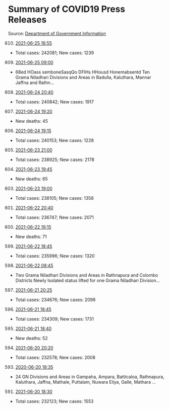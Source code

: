 # Summary of COVID19 Press Releases
Source: [Department of Government Information](https://www.dgi.gov.lk/news/press-releases-sri-lanka/covid-19-documents)




610. [2021-06-25 18:55](./nopdf.dgigovlk.ref610.md)
  * Total cases: 242081; New cases: 1239
609. [2021-06-25 09:00](./nopdf.dgigovlk.ref609.md)
  * 68ed HOass semboneSasqQo
DFIHs HHousd Honemabsentd
Ten Grama Niladhari Divisions and Areas in Badulla, Kaluthara, Mannar
Jaffna and Rathn...
608. [2021-06-24 20:40](./nopdf.dgigovlk.ref608.md)
  * Total cases: 240842; New cases: 1917
607. [2021-06-24 19:20](./nopdf.dgigovlk.ref607.md)
  * New deaths: 45
606. [2021-06-24 19:15](./nopdf.dgigovlk.ref606.md)
  * Total cases: 240153; New cases: 1228
605. [2021-06-23 21:00](./nopdf.dgigovlk.ref605.md)
  * Total cases: 238925; New cases: 2178
604. [2021-06-23 19:45](./nopdf.dgigovlk.ref604.md)
  * New deaths: 65
603. [2021-06-23 19:00](./nopdf.dgigovlk.ref603.md)
  * Total cases: 238105; New cases: 1358
601. [2021-06-22 20:40](./nopdf.dgigovlk.ref601.md)
  * Total cases: 236747; New cases: 2071
600. [2021-06-22 19:15](./nopdf.dgigovlk.ref600.md)
  * New deaths: 71
599. [2021-06-22 18:45](./nopdf.dgigovlk.ref599.md)
  * Total cases: 235996; New cases: 1320
598. [2021-06-22 08:45](./nopdf.dgigovlk.ref598.md)
  * Two Grama Niladhari Divisions and Areas in Rathnapura and Colombo Districts Newly
Isolated status lifted for one Grama Niladhari Division...
597. [2021-06-21 20:25](./nopdf.dgigovlk.ref597.md)
  * Total cases: 234676; New cases: 2098
596. [2021-06-21 18:45](./nopdf.dgigovlk.ref596.md)
  * Total cases: 234309; New cases: 1731
595. [2021-06-21 18:40](./nopdf.dgigovlk.ref595.md)
  * New deaths: 52
594. [2021-06-20 20:20](./nopdf.dgigovlk.ref594.md)
  * Total cases: 232578; New cases: 2008
593. [2020-06-20 18:35](./nopdf.dgigovlk.ref593.md)
  * 24 GN Divisions and Areas in Gampaha, Ampara, Batticaloa, Rathnapura, Kaluthara, Jaffna,
Mathale, Puttalam, Nuwara Eliya, Galle, Mathara ...
591. [2021-06-20 18:30](./nopdf.dgigovlk.ref591.md)
  * Total cases: 232123; New cases: 1553